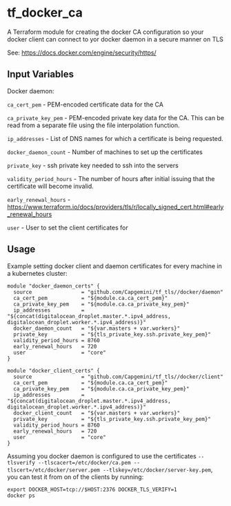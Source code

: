 tf_docker_ca
==========
A Terraform module for creating the docker CA configuration so your docker client can connect to yor docker daemon in a secure manner on TLS

See:
https://docs.docker.com/engine/security/https/

Input Variables
---------------

Docker daemon:

`ca_cert_pem` - PEM-encoded certificate data for the CA

`ca_private_key_pem` - PEM-encoded private key data for the CA. This can be read from a separate file using the file interpolation function.

`ip_addresses` - List of DNS names for which a certificate is being requested.

`docker_daemon_count` - Number of machines to set up the certificates

`private_key` - ssh private key needed to ssh into the servers

`validity_period_hours` - The number of hours after initial issuing that the certificate will become invalid.

`early_renewal_hours` - https://www.terraform.io/docs/providers/tls/r/locally_signed_cert.html#early_renewal_hours

`user` - User to set the client certificates for


Usage
-----
Example setting docker client and daemon certificates for every machine in a kubernetes cluster:

```
module "docker_daemon_certs" {
  source                = "github.com/Capgemini/tf_tls//docker/daemon"
  ca_cert_pem           = "${module.ca.ca_cert_pem}"
  ca_private_key_pem    = "${module.ca.ca_private_key_pem}"
  ip_addresses          = "${concat(digitalocean_droplet.master.*.ipv4_address, digitalocean_droplet.worker.*.ipv4_address)}"
  docker_daemon_count   = "${var.masters + var.workers}"
  private_key           = "${tls_private_key.ssh.private_key_pem}"
  validity_period_hours = 8760
  early_renewal_hours   = 720
  user                  = "core"
}

module "docker_client_certs" {
  source                = "github.com/Capgemini/tf_tls//docker/client"
  ca_cert_pem           = "${module.ca.ca_cert_pem}"
  ca_private_key_pem    = "${module.ca.ca_private_key_pem}"
  ip_addresses          = "${concat(digitalocean_droplet.master.*.ipv4_address, digitalocean_droplet.worker.*.ipv4_address)}"
  docker_client_count   = "${var.masters + var.workers}"
  private_key           = "${tls_private_key.ssh.private_key_pem}"
  validity_period_hours = 8760
  early_renewal_hours   = 720
  user                  = "core"
}
```

Assuming you docker daemon is configured to use the certificates ```--tlsverify --tlscacert=/etc/docker/ca.pem --tlscert=/etc/docker/server.pem --tlskey=/etc/docker/server-key.pem```, you can test it from on of the clients by running:

```
export DOCKER_HOST=tcp://$HOST:2376 DOCKER_TLS_VERIFY=1
docker ps
```

